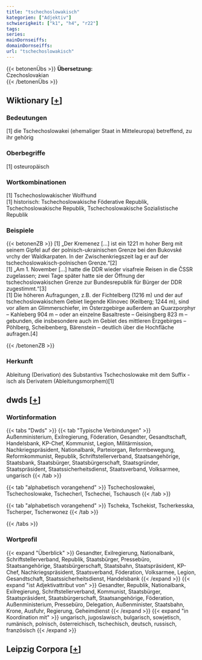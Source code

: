 ```yaml
---
title: "tschechoslowakisch"
kategorien: ["Adjektiv"]
schwierigkeit: ["k1", "h4", "r22"]
tags:
series:
mainDornseiffs:
domainDornseiffs:
url: "tschechoslowakisch"
---
```


{{< betonenÜbs >}}
**Übersetzung:**  
Czechoslovakian  
{{< /betonenÜbs >}}

## Wiktionary [[+](https://de.wiktionary.org/wiki/tschechoslowakisch)]

### Bedeutungen
[1] die Tschechoslowakei (ehemaliger Staat in Mitteleuropa) betreffend, zu ihr gehörig  

### Oberbegriffe
[1] osteuropäisch  

### Wortkombinationen
[1] Tschechoslowakischer Wolfhund  
[1] historisch: Tschechoslowakische Föderative Republik, Tschechoslowakische Republik, Tschechoslowakische Sozialistische Republik  

### Beispiele
{{< betonenZB >}}
[1] „Der Kremenez […] ist ein 1221 m hoher Berg mit seinem Gipfel auf der polnisch-ukrainischen Grenze bei den Bukovské vrchy der Waldkarpaten. In der Zwischenkriegszeit lag er auf der tschechoslowakisch-polnischen Grenze.“[2]  
[1] „Am 1. November […] hatte die DDR wieder visafreie Reisen in die ČSSR zugelassen; zwei Tage später hatte sie der Öffnung der tschechoslowakischen Grenze zur Bundesrepublik für Bürger der DDR zugestimmt.“[3]  
[1] Die höheren Aufragungen, z.B. der Fichtelberg (1216 m) und der auf tschechoslowakischem Gebiet liegende Klinovec (Keilberg; 1244 m), sind vor allem an Glimmerschiefer, im Osterzgebirge außerdem an Quarzporphyr – Kahleberg 904 m – oder an einzelne Basaltreste – Geisingberg 823 m – gebunden, die insbesondere auch im Gebiet des mittleren Erzgebirges – Pöhlberg, Scheibenberg, Bärenstein – deutlich über die Hochfläche aufragen.[4]  

{{< /betonenZB >}}
### Herkunft
Ableitung (Derivation) des Substantivs Tschechoslowake mit dem Suffix -isch als Derivatem (Ableitungsmorphem)[1]  



## dwds [[+](https://www.dwds.de/wb/tschechoslowakisch)]

### Wortinformation
{{< tabs "Dwds" >}}
{{< tab "Typische Verbindungen" >}}
Außenministerium, Exilregierung, Föderation, Gesandter, Gesandtschaft, Handelsbank, KP-Chef, Kommunist, Legion, Militärmission, Nachkriegspräsident, Nationalbank, Parteiorgan, Reformbewegung, Reformkommunist, Republik, Schriftstellerverband, Staatsangehörige, Staatsbank, Staatsbürger, Staatsbürgerschaft, Staatsgründer, Staatspräsident, Staatssicherheitsdienst, Staatsverband, Volksarmee, ungarisch
{{< /tab >}}

{{< tab "alphabetisch vorangehend" >}}
Tschechoslowakei, Tschechoslowake, Tschecherl, Tschechei, Tschausch
{{< /tab >}}

{{< tab "alphabetisch vorangehend" >}}
Tscheka, Tschekist, Tscherkesska, Tscherper, Tscherwonez
{{< /tab >}}

{{< /tabs >}}

### Wortprofil
{{< expand "Überblick" >}} Gesandter, Exilregierung, Nationalbank, Schriftstellerverband, Republik, Staatsbürger, Pressebüro, Staatsangehörige, Staatsbürgerschaft, Staatsbahn, Staatspräsident, KP-Chef, Nachkriegspräsident, Staatsverband, Föderation, Volksarmee, Legion, Gesandtschaft, Staatssicherheitsdienst, Handelsbank {{< /expand >}}
{{< expand "ist Adjektivattribut von" >}} Gesandter, Republik, Nationalbank, Exilregierung, Schriftstellerverband, Kommunist, Staatsbürger, Staatspräsident, Staatsbürgerschaft, Staatsangehörige, Föderation, Außenministerium, Pressebüro, Delegation, Außenminister, Staatsbahn, Krone, Ausfuhr, Regierung, Geheimdienst {{< /expand >}}
{{< expand "in Koordination mit" >}} ungarisch, jugoslawisch, bulgarisch, sowjetisch, rumänisch, polnisch, österreichisch, tschechisch, deutsch, russisch, französisch {{< /expand >}}

## Leipzig Corpora [[+](https://corpora.uni-leipzig.de/en/res?word=tschechoslowakisch&corpusId=deu_newscrawl-public_2018)]


